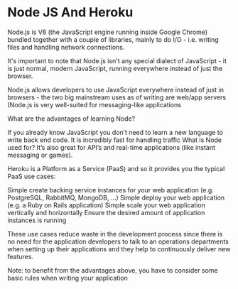 # Node JS And Heroku

Node.js is V8 (the JavaScript engine running inside Google Chrome) bundled together with a couple of libraries, mainly to do I/O - i.e. writing files and handling network connections.

It's important to note that Node.js isn't any special dialect of JavaScript - it is just normal, modern JavaScript, running everywhere instead of just the browser.

Node.js allows developers to use JavaScript everywhere instead of just in browsers - the two big mainstream uses as of writing are web/app servers (Node.js is very well-suited for messaging-like applications

What are the advantages of learning Node?

If you already know JavaScript you don’t need to learn a new language to write back end code.
It is incredibly fast for handling traffic
What is Node used for?
It’s also great for API’s and real-time applications (like instant messaging or games).

Heroku is a Platform as a Service (PaaS) and so it provides you the typical PaaS use cases:

Simple create backing service instances for your web application (e.g. PostgreSQL, RabbitMQ, MongoDB, ...)
Simple deploy your web application (e.g. a Ruby on Rails application)
Simple scale your web application vertically and horizontally
Ensure the desired amount of application instances is running

These use cases reduce waste in the development process since there is no need for the application developers to talk to an operations departments when setting up their applications and they help to continuously deliver new features.

Note: to benefit from the advantages above, you have to consider some basic rules when writing your application